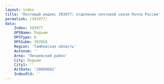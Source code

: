 ```yaml
---
layout: index
title: 'Почтовый индекс 393977: отделение почтовой связи Почты России'
permalink: /393977/
data:
    Index: 393977
    OPSName: Подъем
    OPSType: О
    OPSSubm: 393958
    Region: 'Тамбовская область'
    Autonom: ''
    Area: 'Пичаевский район'
    City: Подъем
    City1: ''
    ActDate: '20060602'
    IndexOld: ''
---
```

